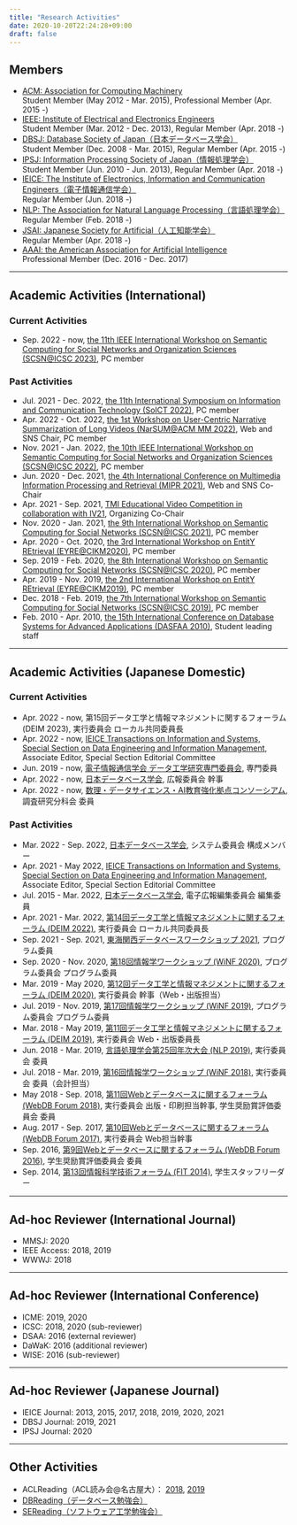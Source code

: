 ```yaml
---
title: "Research Activities"
date: 2020-10-20T22:24:28+09:00
draft: false
---
```


## Members
- [ACM: Association for Computing Machinery](http://www.acm.org/) \
	Student Member (May 2012 - Mar. 2015), Professional Member (Apr. 2015 -)
- [IEEE: Institute of Electrical and Electronics Engineers](https://www.ieee.org/index.html) \
	Student Member (Mar. 2012 - Dec. 2013), Regular Member (Apr. 2018 -)
- [DBSJ: Database Society of Japan（日本データベース学会）](http://dbsj.org/) \
	Student Member (Dec. 2008 - Mar. 2015), Regular Member (Apr. 2015 -)
- [IPSJ: Information Processing Society of Japan（情報処理学会）](http://www.ipsj.or.jp/) \
	Student Member (Jun. 2010 - Jun. 2013), Regular Member (Apr. 2018 -)
- [IEICE: The Institute of Electronics, Information and Communication Engineers（電子情報通信学会）](http://www.ieice.org/) \
	Regular Member (Jun. 2018 -)
- [NLP: The Association for Natural Language Processing（言語処理学会）](http://www.anlp.jp/) \
	Regular Member (Feb. 2018 -)
- [JSAI: Japanese Society for Artificial（人工知能学会）](https://www.ai-gakkai.or.jp/) \
	Regular Member (Apr. 2018 -)
- [AAAI: the American Association for Artificial Intelligence](http://www.aaai.org/) \
	Professional Member (Dec. 2016 - Dec. 2017)

----

## Academic Activities (International)
### Current Activities
- Sep. 2022 - now,
	[the 11th IEEE International Workshop on Semantic Computing for Social Networks and Organization Sciences (SCSN@ICSC 2023)](http://pa.icar.cnr.it/scsn23/),
	PC member

### Past Activities
- Jul. 2021 - Dec. 2022, 
	[the 11th International Symposium on Information and Communication Technology (SoICT 2022)](https://soict.org/),
	PC member
- Apr. 2022 - Oct. 2022,
	[the 1st Workshop on User-Centric Narrative Summarization of Long Videos (NarSUM@ACM MM 2022)](https://www.narsum.cf/),
	Web and SNS Chair, PC member
- Nov. 2021 - Jan. 2022,
	[the 10th IEEE International Workshop on Semantic Computing for Social Networks and Organization Sciences (SCSN@ICSC 2022)](http://pa.icar.cnr.it/scsn22/),
	PC member
- Jun. 2020 - Dec. 2021, 
	[the 4th International Conference on Multimedia Information Processing and Retrieval (MIPR 2021)](https://mipr2021.org/),
	Web and SNS Co-Chair
- Apr. 2021 - Sep. 2021,
	[TMI Educational Video Competition in collaboration with IV21](https://takacoma.gitlab.io/tmi-educational-video-competition/),
	Organizing Co-Chair
- Nov. 2020 - Jan. 2021,
	[the 9th International Workshop on Semantic Computing for Social Networks (SCSN@ICSC 2021)](http://pa.icar.cnr.it/scsn21/),
	PC member
- Apr. 2020 - Oct. 2020, 
	[the 3rd International Workshop on EntitY REtrieval (EYRE@CIKM2020)](https://sites.google.com/view/eyre20),
	PC member
- Sep. 2019 - Feb. 2020,
	[the 8th International Workshop on Semantic Computing for Social Networks (SCSN@ICSC 2020)](http://pa.icar.cnr.it/scsn20/),
	PC member
- Apr. 2019 - Nov. 2019,
	[the 2nd International Workshop on EntitY REtrieval (EYRE@CIKM2019)](https://sites.google.com/view/eyre19),
	PC member
- Dec. 2018 - Feb. 2019,
	[the 7th International Workshop on Semantic Computing for Social Networks (SCSN@ICSC 2019)](http://pa.icar.cnr.it/scsn19/),
	PC member
- Feb. 2010 - Apr. 2010,
	[the 15th International Conference on Database Systems for Advanced Applications (DASFAA 2010)](http://dasfaa2010.cs.tsukuba.ac.jp/),
	Student leading staff

----

## Academic Activities (Japanese Domestic)
### Current Activities
- Apr. 2022 - now, 第15回データ工学と情報マネジメントに関するフォーラム (DEIM 2023), 実行委員会 ローカル共同委員長 
- Apr. 2022 - now, [IEICE Transactions on Information and Systems, Special Section on Data Engineering and Information Management](https://www.ieice.org/eng/s_issue/cfp/2023_5ED_2.pdf), Associate Editor, Special Section Editorial Committee
- Jun. 2019 - now, [電子情報通信学会 データ工学研究専門委員会](https://www.ieice.org/iss/de/jpn/), 専門委員
- Apr. 2022 - now, [日本データベース学会](http://dbsj.org/), 広報委員会 幹事
- Apr. 2022 - now, [数理・データサイエンス・AI教育強化拠点コンソーシアム](http://www.mi.u-tokyo.ac.jp/consortium/activities4.html), 調査研究分科会 委員

### Past Activities
- Mar. 2022 - Sep. 2022, [日本データベース学会](http://dbsj.org/), システム委員会 構成メンバー
- Apr. 2021 - May 2022, [IEICE Transactions on Information and Systems, Special Section on Data Engineering and Information Management](https://www.ieice.org/eng/s_issue/cfp/2022_5ED_2.pdf), Associate Editor, Special Section Editorial Committee
- Jul. 2015 - Mar. 2022, [日本データベース学会](http://dbsj.org/), 電子広報編集委員会 編集委員
- Apr. 2021 - Mar. 2022, [第14回データ工学と情報マネジメントに関するフォーラム (DEIM 2022)](https://event.dbsj.org/deim2022/), 実行委員会 ローカル共同委員長 
- Sep. 2021 - Sep. 2021, [東海関西データベースワークショップ 2021](https://sites.google.com/db.info.gifu-u.ac.jp/dbws2021/), プログラム委員
- Sep. 2020 - Nov. 2020, [第18回情報学ワークショップ (WiNF 2020)](https://sites.google.com/view/winf2020), プログラム委員会 プログラム委員
- Mar. 2019 - May 2020, [第12回データ工学と情報マネジメントに関するフォーラム (DEIM 2020)](http://db-event.jpn.org/deim2020), 実行委員会 幹事（Web・出版担当）
- Jul. 2019 - Nov. 2019, [第17回情報学ワークショップ (WiNF 2019)](https://sites.google.com/view/winf2019/), プログラム委員会 プログラム委員
- Mar. 2018 - May 2019, [第11回データ工学と情報マネジメントに関するフォーラム (DEIM 2019)](http://db-event.jpn.org/deim2019), 実行委員会 Web・出版委員長
- Jun. 2018 - Mar. 2019, [言語処理学会第25回年次大会 (NLP 2019)](http://www.anlp.jp/nlp2019/), 実行委員会 委員
- Jul. 2018 - Mar. 2019, [第16回情報学ワークショップ (WiNF 2018)](http://www.kl.is.i.nagoya-u.ac.jp/winf2018/), 実行委員会 委員（会計担当）
- May 2018 - Sep. 2018, [第11回Webとデータベースに関するフォーラム (WebDB Forum 2018)](http://db-event.jpn.org/webdbf2018/), 実行委員会 出版・印刷担当幹事, 学生奨励賞評価委員会 委員
- Aug. 2017 - Sep. 2017, [第10回Webとデータベースに関するフォーラム (WebDB Forum 2017)](http://db-event.jpn.org/webdbf2017/), 実行委員会 Web担当幹事
- Sep. 2016, [第9回Webとデータベースに関するフォーラム (WebDB Forum 2016)](http://db-event.jpn.org/webdbf2016/), 学生奨励賞評価委員会 委員
- Sep. 2014, [第13回情報科学技術フォーラム (FIT 2014)](http://www.ipsj.or.jp/event/fit/fit2014/), 学生スタッフリーダー

----

## Ad-hoc Reviewer (International Journal)
- MMSJ: 2020
- IEEE Access: 2018, 2019
- WWWJ: 2018

----

## Ad-hoc Reviewer (International Conference)

- ICME: 2019, 2020
- ICSC: 2018, 2020 (sub-reviewer)
- DSAA: 2016 (external reviewer)
- DaWaK: 2016 (additional reviewer)
- WISE: 2016 (sub-reviewer)

----

## Ad-hoc Reviewer (Japanese Journal)
- IEICE Journal: 2013, 2015, 2017, 2018, 2019, 2020, 2021
- DBSJ Journal: 2019, 2021
- IPSJ Journal: 2020

-----

## Other Activities
- ACLReading（ACL読み会@名古屋大）： [2018](http://cr.fvcrc.i.nagoya-u.ac.jp/~sasano/acl2018nagoya/), [2019](http://cr.fvcrc.i.nagoya-u.ac.jp/~sasano/acl2019nagoya/)
- [DBReading（データベース勉強会）](http://www.kde.cs.tsukuba.ac.jp/dbreading/)
- [SEReading（ソフトウェア工学勉強会）](https://sites.google.com/site/sereadings/)
